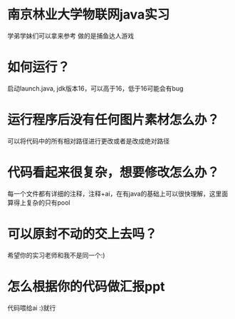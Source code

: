 # 南京林业大学物联网java实习
学弟学妹们可以拿来参考
做的是捕鱼达人游戏

# 如何运行？
启动launch.java, jdk版本16，可以高于16，低于16可能会有bug

# 运行程序后没有任何图片素材怎么办？
可以将代码中的所有相对路径进行更改或者是改成绝对路径

# 代码看起来很复杂，想要修改怎么办？
每一个文件都有详细的注释，注释+ai，在有java的基础上可以很快理解，这里面算得上复杂的只有pool

# 可以原封不动的交上去吗？
希望你的实习老师和我不是同一个:)

# 怎么根据你的代码做汇报ppt
代码喂给ai :)就行
